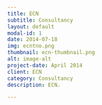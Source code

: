 ```yaml
---
title: ECN
subtitle: Consultancy
layout: default
modal-id: 1
date: 2014-07-18
img: ecntno.png
thumbnail: ecn-thumbnail.png
alt: image-alt
project-date: April 2014
client: ECN
category: Consultancy
description: ECN.

---
```

